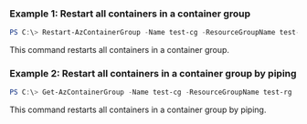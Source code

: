 ### Example 1: Restart all containers in a container group
```powershell
PS C:\> Restart-AzContainerGroup -Name test-cg -ResourceGroupName test-rg
```

This command restarts all containers in a container group.

### Example 2: Restart all containers in a container group by piping
```powershell
PS C:\> Get-AzContainerGroup -Name test-cg -ResourceGroupName test-rg | Restart-AzContainerGroup
```

This command restarts all containers in a container group by piping.


